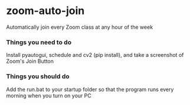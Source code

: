 # zoom-auto-join
Automatically join every Zoom class at any hour of the week	

### Things you need to do	
Install pyautogui, schedule and cv2 (pip install), and take a screenshot of Zoom's Join Button	

### Things you should do	
Add the run.bat to your startup folder so that the program runs every morning when you turn on your PC
